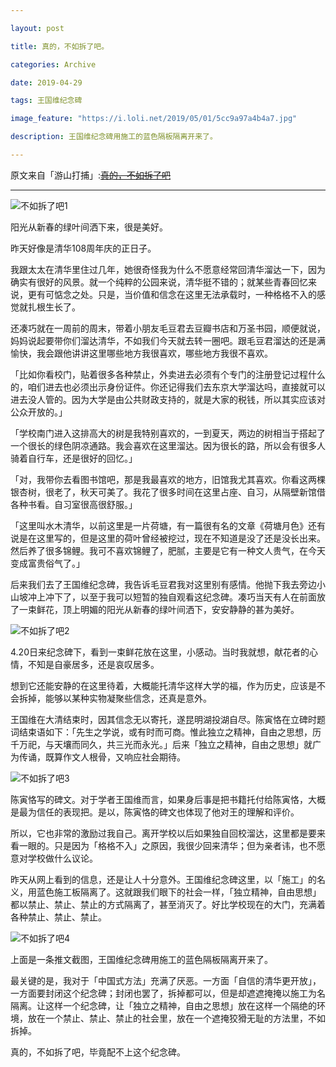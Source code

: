 ```yaml
---

layout: post

title: 真的，不如拆了吧。

categories: Archive

date: 2019-04-29

tags: 王国维纪念碑

image_feature: "https://i.loli.net/2019/05/01/5cc9a97a4b4a7.jpg"

description: 王国维纪念碑用施工的蓝色隔板隔离开来了。

---
```


原文来自「游山打捕」:~~[真的，不如拆了吧](https://mp.weixin.qq.com/s/IfhA4j7NvncDuPL3aves3A)~~

---

![不如拆了吧1](https://i.loli.net/2019/05/01/5cc9a9687b321.jpg)  

阳光从新春的绿叶间洒下来，很是美好。

昨天好像是清华108周年庆的正日子。

我跟太太在清华里住过几年，她很奇怪我为什么不愿意经常回清华溜达一下，因为确实有很好的风景。就一个纯粹的公园来说，清华挺不错的；就某些青春回忆来说，更有可惦念之处。只是，当价值和信念在这里无法承载时，一种格格不入的感觉就扎根生长了。

还凑巧就在一周前的周末，带着小朋友毛豆君去豆瓣书店和万圣书园，顺便就说，妈妈说起要带你们溜达清华，不如我们今天就去转一圈吧。跟毛豆君溜达的还是满愉快，我会跟他讲讲这里哪些地方我很喜欢，哪些地方我很不喜欢。

「比如你看校门，贴着很多各种禁止，外卖进去必须有个专门的注册登记过程什么的，咱们进去也必须出示身份证件。你还记得我们去东京大学溜达吗，直接就可以进去没人管的。因为大学是由公共财政支持的，就是大家的税钱，所以其实应该对公众开放的。」

「学校南门进入这排高大的树是我特别喜欢的，一到夏天，两边的树相当于搭起了一个很长的绿色阴凉通路。我会喜欢在这里溜达。因为很长的路，所以会有很多人骑着自行车，还是很好的回忆。」

「对，我带你去看图书馆吧，那是我最喜欢的地方，旧馆我尤其喜欢。你看这两棵银杏树，很老了，秋天可美了。我花了很多时间在这里占座、自习，从隔壁新馆借各种书看。自习室很高很舒服。」

「这里叫水木清华，以前这里是一片荷塘，有一篇很有名的文章《荷塘月色》还有说是在这里写的，但是这里的荷叶曾经被挖过，现在不知道是没了还是没长出来。然后养了很多锦鲤。我可不喜欢锦鲤了，肥腻，主要是它有一种文人贵气，在今天变成富贵俗气了。」

后来我们去了王国维纪念碑，我告诉毛豆君我对这里别有感情。他抛下我去旁边小山坡冲上冲下了，以至于我可以短暂的独自观看这纪念碑。凑巧当天有人在前面放了一束鲜花，顶上明媚的阳光从新春的绿叶间洒下，安安静静的甚为美好。

![不如拆了吧2](https://i.loli.net/2019/05/01/5cc9a97a4b4a7.jpg)

4.20日来纪念碑下，看到一束鲜花放在这里，小感动。当时我就想，献花者的心情，不知是自豪居多，还是哀叹居多。

想到它还能安静的在这里待着，大概能托清华这样大学的福，作为历史，应该是不会拆掉，能够以某种实物凝聚些信念，还真是意外。

王国维在大清结束时，因其信念无以寄托，遂昆明湖投湖自尽。陈寅恪在立碑时题词结束语如下：「先生之学说，或有时而可商。惟此独立之精神，自由之思想，历千万祀，与天壤而同久，共三光而永光。」后来「独立之精神，自由之思想」就广为传诵，既算作文人根骨，又响应社会期待。

![不如拆了吧3](https://i.loli.net/2019/05/01/5cc9a98484d2e.jpg)

陈寅恪写的碑文。对于学者王国维而言，如果身后事是把书籍托付给陈寅恪，大概是最为信任的表现把。是以，陈寅恪的碑文也体现了他对王的理解和评价。

所以，它也非常的激励过我自己。离开学校以后如果独自回校溜达，这里都是要来看一眼的。只是因为「格格不入」之原因，我很少回来清华；但为亲者讳，也不愿意对学校做什么议论。

昨天从网上看到的信息，还是让人十分意外。王国维纪念碑这里，以「施工」的名义，用蓝色施工板隔离了。这就跟我们眼下的社会一样，「独立精神，自由思想」都以禁止、禁止、禁止的方式隔离了，甚至消灭了。好比学校现在的大门，充满着各种禁止、禁止、禁止。

![不如拆了吧4](https://i.loli.net/2019/05/01/5cc9a987c5ba1.jpg)

上面是一条推文截图，王国维纪念碑用施工的蓝色隔板隔离开来了。

最关键的是，我对于「中国式方法」充满了厌恶。一方面「自信的清华更开放」，一方面要封闭这个纪念碑；封闭也罢了，拆掉都可以，但是却遮遮掩掩以施工为名隔离。让这样一个纪念碑，让「独立之精神，自由之思想」放在这样一个隔绝的环境，放在一个禁止、禁止、禁止的社会里，放在一个遮掩狡猾无耻的方法里，不如拆掉。

真的，不如拆了吧，毕竟配不上这个纪念碑。
